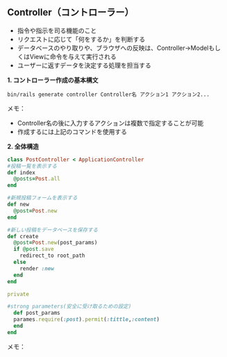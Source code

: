 ## Controller（コントローラー）
- 指令や指示を司る機能のこと
- リクエストに応じて「何をするか」を判断する
- データベースのやり取りや、ブラウザへの反映は、Controller→ModelもしくはViewに命令を与えて実行される
- ユーザーに返すデータを決定する処理を担当する

**1. コントローラー作成の基本構文**
```rubyonrails
bin/rails generate controller Controller名 アクション1 アクション2...
```
メモ：
- Controller名の後に入力するアクションは複数で指定することが可能
- 作成するには上記のコマンドを使用する

**2. 全体構造**
```ruby
class PostController < ApplicationController
#投稿一覧を表示する
def index
  @posts=Post.all
end

#新規投稿フォームを表示する
def new
  @post=Post.new
end

#新しい投稿をデータベースを保存する
def create
  @post=Post.new(post_params)
  if @post.save
    redirect_to root_path
  else
    render :new
  end
end

private

#strong parameters(安全に受け取るための設定)
  def post_params
  parames.require(:post).permit(:tittle,:content)
  end
end
```
メモ：

